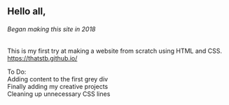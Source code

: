 ## Hello all,

###### *Began making this site in 2018*

This is my first try at making a website from scratch using HTML and CSS.<br/>
https://thatstb.github.io/

To Do:<br/>
Adding content to the first grey div<br/>
Finally adding my creative projects<br/>
Cleaning up unnecessary CSS lines<br/>
